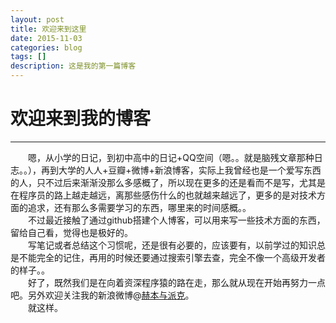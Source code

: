 ```yaml
---
layout: post
title: 欢迎来到这里
date: 2015-11-03
categories: blog
tags: []
description: 这是我的第一篇博客
---
```

# 欢迎来到我的博客
***
 　　嗯，从小学的日记，到初中高中的日记+QQ空间（嗯。。就是脑残文章那种日志。。），再到大学的人人+豆瓣+微博+新浪博客，实际上我曾经也是一个爱写东西的人，只不过后来渐渐没那么多感概了，所以现在更多的还是看而不是写，尤其是在程序员的路上越走越远，离那些感伤什么的也就越来越远了，更多的是对技术方面的追求，还有那么多需要学习的东西，哪里来的时间感概。。  
　　不过最近接触了通过github搭建个人博客，可以用来写一些技术方面的东西，留给自己看，觉得也是极好的。  
　　写笔记或者总结这个习惯呢，还是很有必要的，应该要有，以前学过的知识总是不能完全的记住，再用的时候还要通过搜索引擎去查，完全不像一个高级开发者的样子。。  
　　好了，既然我们是在向着资深程序猿的路在走，那么就从现在开始再努力一点吧。另外欢迎关注我的新浪微博@[赫本与派克](http://weibo.com/2247005515)。  
 　　就这样。